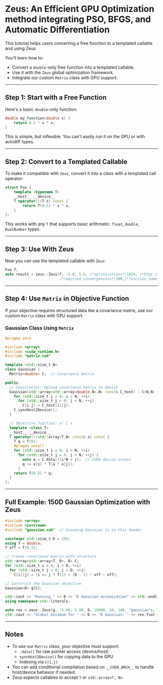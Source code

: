 # Zeus: An Efficient GPU Optimization method integrating PSO, BFGS, and Automatic Differentiation 

This tutorial helps users converting a free function to a templated callable and using Zeus

You'll learn how to:

- Convert a `double`-only free function into a templated callable.
- Use it with the `Zeus` global optimization framework.
- Integrate our custom `Matrix` class with GPU support.

---

## Step 1: Start with a Free Function

Here's a basic `double`-only function:

```cpp
double my_function(double x) {
    return 0.5 * x * x;
}
```

This is simple, but inflexible. You can't easily run it on the GPU or with autodiff types.

---

## Step 2: Convert to a Templated Callable

To make it compatible with `Zeus`, convert it into a class with a templated call operator:

```cpp
struct Foo {
    template <typename T>
    __host__ __device__
    T operator()(T x) const {
        return T(0.5) * x * x;
    }
};
```

This works with any `T` that supports basic arithmetic: `float`, `double`, `DualNumber` types.

---

## Step 3: Use With Zeus

Now you can use the templated callable with `Zeus`:

```cpp
Foo f;
auto result = zeus::Zeus(f, -5.0, 5.0, /*optimization=*/1024, /*bfgs_iterations=*/10000, /*pso_iterations=*/10,
                         /*required_convergences=*/100,/*function_namei=*/"foo",/*tolerance=*/1e-8, /*seed=*/42, run);
```

---

## Step 4: Use `Matrix` in Objective Function

If your objective requires structured data like a covariance matrix, use our custom `Matrix` class with GPU support.

### Gaussian Class Using `Matrix`

```cpp
#pragma once

#include <array>
#include <cuda_runtime.h>
#include "matrix.cuh"

template <std::size_t N>
class Gaussian {
  Matrix<double> C;  // Covariance matrix

public:
  // Constructor: Upload covariance matrix to device
  Gaussian(std::array<std::array<double,N>,N> const& C_host) : C(N,N) {
    for (std::size_t i = 0; i < N; ++i)
      for (std::size_t j = 0; j < N; ++j)
        C(i,j) = C_host[i][j];
    C.syncHost2Device();
  }

  // Objective function: xᵀ C x
  template <class T>
  __host__ __device__
  T operator()(std::array<T,N> const& x) const {
    T q = T(0);
    #pragma unroll
    for (std::size_t i = 0; i < N; ++i)
      for (std::size_t j = 0; j < N; ++j) {
        auto a = C.data()[i*N + j];  // CUDA device access
        q += x[i] * T(a * x[j]);
      }
    return T(0.5) * q;
  }
};
```

---

## Full Example: 150D Gaussian Optimization with Zeus

```cpp
#include <array>
#include <iostream>
#include "gaussian.cuh"  // Assuming Gaussian is in this header

constexpr std::size_t D = 150;
using T = double;
T off = T(0.5);

// Create covariance matrix with structure
std::array<std::array<T, D>, D> C;
for (std::size_t i = 0; i < D; ++i)
  for (std::size_t j = 0; j < D; ++j)
    C[i][j] = (i == j ? T(1) + (D - 1) * off : off);

// Construct the Gaussian objective
Gaussian<D> g{C};

std::cout << "Running " << D << "D Gaussian minimization" << std::endl;
using namespace std::literals;

auto res = zeus::Zeus(g, -5.00, 5.00, D, 10000, 10, 100, "gaussian"s, 1e-8, 42, run);
std::cout << "Global minimum for " << D << "D Gaussian: " << res.fval << std::endl;
```

---

## Notes

- To use our `Matrix` class, your objective must support:
  - `.data()` for raw pointer access (device/host)
  - `syncHost2Device()` for copying data to the GPU
  - Indexing via `C(i,j)`
- You can add conditional compilation based on `__CUDA_ARCH__` to handle host/device behavior if needed.
- Zeus expects callables to accept `T` or `std::array<T, N>`.

